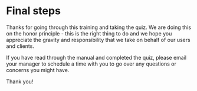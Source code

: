 # Final steps

Thanks for going through this training and taking the quiz. We are doing this on the honor principle - this is the right thing to do and we hope you appreciate the gravity and responsibility that we take on behalf of our users and clients.


If you have read through the manual and completed the quiz, please email your manager to schedule a time with you to go over any questions or concerns you might have.

Thank you!
